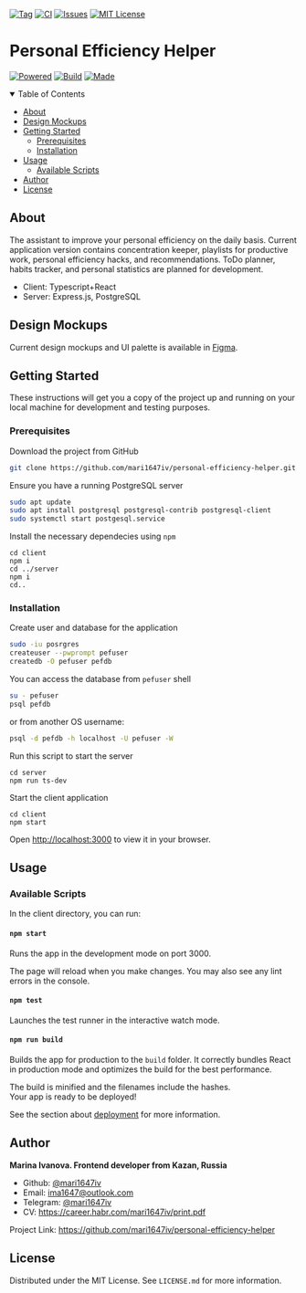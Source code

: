 [![Tag][tag-shield]][tag-url]
[![CI][workflow-shield]][workflow-url]
[![Issues][issues-shield]][issues-url]
[![MIT License][license-shield]][license-url]
<!-- [![Contributors][contributors-shield]][contributors-url] -->

# Personal Efficiency Helper

[![Powered][powered-shield]][forthebadge-url] 
[![Build][build-shield]][forthebadge-url] 
[![Made][made-shield]][forthebadge-url]

<!-- TABLE OF CONTENTS -->
<details open="open">
  <summary>Table of Contents</summary>
  <ul>
    <li><a href="#about">About</a></li>
    <li><a href="#design">Design Mockups</a></li>
    <li><a href="#getting_started">Getting Started</a>
      <ul>
        <li><a href="#prerequisites">Prerequisites</a></li>
        <li><a href="#installation">Installation</a></li>
      </ul>
    </li>
    <li><a href="#usage">Usage</a>
      <ul>
        <li><a href="#scripts">Available Scripts</a></li>
      </ul>
    </li>
    <li><a href="#author">Author</a></li>
    <li><a href="#license">License</a></li>
  </ul>
</details>

## About <a name = "about"></a>

The assistant to improve your personal efficiency on the daily basis. Current application version contains concentration keeper, playlists for productive work, personal efficiency hacks, and recommendations. ToDo planner, habits tracker, and personal statistics are planned for development.

* Client: Typescript+React
* Server: Express.js, PostgreSQL


## Design Mockups <a name = "design"></a>

Current design mockups and UI palette is available in [Figma](https://www.figma.com/file/0D6TspleL2f30VaCTQGKsS/Personal-Efficiency-Helper?node-id=0%3A1).

## Getting Started <a name = "getting_started"></a>

These instructions will get you a copy of the project up and running on your local machine for development and testing purposes. <!--See [deployment](#deployment) for notes on how to deploy the project on a live system.-->

### Prerequisites <a name = "prerequisites"></a>

Download the project from GitHub

```bash
git clone https://github.com/mari1647iv/personal-efficiency-helper.git
```

Ensure you have a running PostgreSQL server

```bash
sudo apt update
sudo apt install postgresql postgresql-contrib postgresql-client
sudo systemctl start postgesql.service
```

Install the necessary dependecies using `npm`

```npm
cd client
npm i
cd ../server
npm i
cd..
```

### Installation <a name = "installation"></a>

Create user and database for the application

```bash
sudo -iu posrgres
createuser --pwprompt pefuser
createdb -O pefuser pefdb
```
You can access the database from ```pefuser``` shell 
```bash
su - pefuser
psql pefdb
``` 
or from another OS username:
```bash
psql -d pefdb -h localhost -U pefuser -W
```

Run this script to start the server

```node
cd server
npm run ts-dev
```

Start the client application

```npm
cd client
npm start
```

Open [http://localhost:3000](http://localhost:3000) to view it in your browser.

## Usage <a name = "usage"></a>

### Available Scripts <a name = "scripts"></a>

In the client directory, you can run:

#### `npm start`

Runs the app in the development mode on port 3000.

The page will reload when you make changes. You may also see any lint errors in the console.

#### `npm test`

Launches the test runner in the interactive watch mode.

#### `npm run build`

Builds the app for production to the `build` folder. It correctly bundles React in production mode and optimizes the build for the best performance.

The build is minified and the filenames include the hashes.\
Your app is ready to be deployed!

See the section about [deployment](https://facebook.github.io/create-react-app/docs/deployment) for more information.

<!-- ### Making a Progressive Web App

This section has moved here: [https://facebook.github.io/create-react-app/docs/making-a-progressive-web-app](https://facebook.github.io/create-react-app/docs/making-a-progressive-web-app) -->

## Author <a name = "author"></a>

**Marina Ivanova. Frontend developer from Kazan, Russia**

- Github: [@mari1647iv](https://github.com/mari1647iv)
- Email: ima1647@outlook.com
- Telegram: [@mari1647iv](https://t.me/mari1647iv)
- CV: https://career.habr.com/mari1647iv/print.pdf

Project Link: https://github.com/mari1647iv/personal-efficiency-helper

## License <a name = "license"></a>

Distributed under the MIT License. See `LICENSE.md` for more information.


<!-- MARKDOWN LINKS & IMAGES -->
<!-- https://www.markdownguide.org/basic-syntax/#reference-style-links -->

[workflow-shield]: https://img.shields.io/github/workflow/status/mari1647iv/personal-efficiency-helper/Node.js%20CI?style=for-the-badge
[workflow-url]: https://github.com/mari1647iv/personal-efficiency-helper/actions/workflows/node.js.yml
<!-- [contributors-shield]: https://img.shields.io/github/contributors/mari1647iv/personal-efficiency-helper.svg?style=for-the-badge
[contributors-url]: https://github.com/mari1647iv/personal-efficiency-helper/graphs/contributors -->
[issues-shield]: https://img.shields.io/github/issues/mari1647iv/personal-efficiency-helper.svg?style=for-the-badge
[issues-url]: https://github.com/mari1647iv/personal-efficiency-helper/issues
[license-shield]: https://img.shields.io/github/license/mari1647iv/personal-efficiency-helper.svg?color=orange&style=for-the-badge
[license-url]: https://github.com/mari1647iv/personal-efficiency-helper/blob/main/LICENSE
[tag-shield]: https://img.shields.io/github/v/tag/mari1647iv/personal-efficiency-helper?style=for-the-badge
[tag-url]: https://github.com/mari1647iv/personal-efficiency-helper/tags
[powered-shield]: https://forthebadge.com/images/badges/powered-by-coffee.svg
[build-shield]: https://forthebadge.com/images/badges/built-with-love.svg
[made-shield]: https://forthebadge.com/images/badges/made-with-typescript.svg?style=for-the-badge
[forthebadge-url]: https://forthebadge.com
